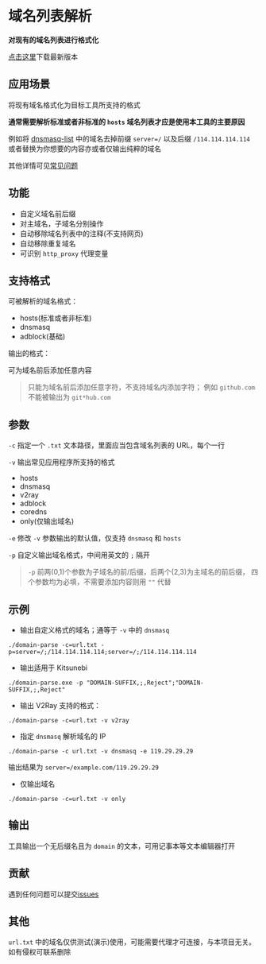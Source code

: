 # 域名列表解析

**对现有的域名列表进行格式化**

[点击这里](https://github.com/CalmLong/domain-parse/releases)下载最新版本

## 应用场景

将现有域名格式化为目标工具所支持的格式

**通常需要解析标准或者非标准的 `hosts` 域名列表才应是使用本工具的主要原因**

例如将 [dnsmasq-list](https://github.com/felixonmars/dnsmasq-china-list/blob/master/accelerated-domains.china.conf) 中的域名去掉前缀 `server=/` 以及后缀 `/114.114.114.114` 
或者替换为你想要的内容亦或者仅输出纯粹的域名

其他详情可见[常见问题](https://github.com/CalmLong/domain-parse/issues/2#issue-585661994)

## 功能

* 自定义域名前后缀
* 对主域名，子域名分别操作
* 自动移除域名列表中的注释(不支持网页)
* 自动移除重复域名
* 可识别 `http_proxy` 代理变量

## 支持格式

可被解析的域名格式：

* hosts(标准或者非标准)
* dnsmasq
* adblock(基础)

输出的格式：

可为域名前后添加任意内容

> 只能为域名前后添加任意字符，不支持域名内添加字符；
> 例如 `github.com` 不能被输出为 `git*hub.com`

## 参数

`-c` 指定一个 `.txt` 文本路径，里面应当包含域名列表的 URL，每个一行

`-v` 输出常见应用程序所支持的格式

 * hosts
 * dnsmasq
 * v2ray
 * adblock
 * coredns
 * only(仅输出域名)
 
`-e` 修改 `-v` 参数输出的默认值，仅支持 `dnsmasq` 和 `hosts`

`-p` 自定义输出域名格式，中间用英文的 `;` 隔开

> `-p` 前两(0,1)个参数为子域名的前/后缀，后两个(2,3)为主域名的前后缀，
> 四个参数均为必填，不需要添加内容则用 `""` 代替

## 示例

* 输出自定义格式的域名；通等于 `-v` 中的 `dnsmasq`

`./domain-parse -c=url.txt -p=server=/;/114.114.114.114;server=/;/114.114.114.114`

* 输出适用于 Kitsunebi 

`./domain-parse.exe -p "DOMAIN-SUFFIX,;,Reject";"DOMAIN-SUFFIX,;,Reject"`

* 输出 V2Ray 支持的格式：

`./domain-parse -c=url.txt -v v2ray`

* 指定 `dnsmasq` 解析域名的 IP

`./domain-parse -c url.txt -v dnsmasq -e 119.29.29.29`

输出结果为 `server=/example.com/119.29.29.29`

* 仅输出域名

`./domain-parse -c=url.txt -v only`

## 输出

工具输出一个无后缀名且为 `domain` 的文本，可用记事本等文本编辑器打开

## 贡献

遇到任何问题可以提交[issues](https://github.com/CalmLong/domain-parse/issues)

## 其他

`url.txt` 中的域名仅供测试(演示)使用，可能需要代理才可连接，与本项目无关。如有侵权可联系删除